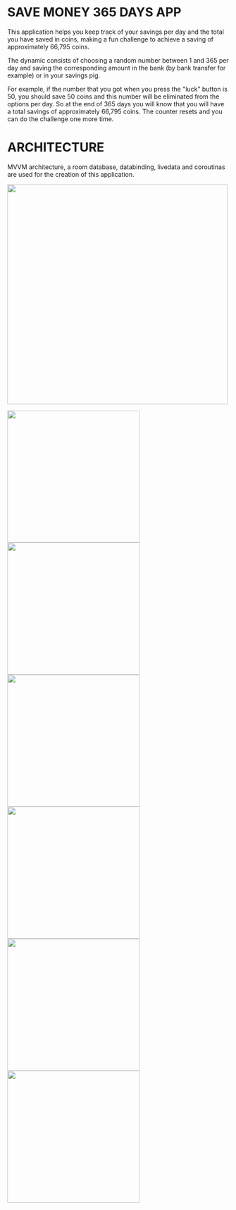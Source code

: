 # SAVE MONEY 365 DAYS APP

This application helps you keep track of your savings per day and the total you have saved in coins, making a fun challenge to achieve a saving of approximately 66,795 coins.

The dynamic consists of choosing a random number between 1 and 365 per day and saving the corresponding amount in the bank (by bank transfer for example) or in your savings pig.

For example, if the number that you got when you press the "luck" button is 50, you should save 50 coins and this number will be eliminated from the options per day. So at the end of 365 days you will know that you will have a total savings of approximately 66,795 coins. The counter resets and you can do the challenge one more time.

# ARCHITECTURE

MVVM architecture, a room database, databinding, livedata and coroutinas are used for the creation of this application.

<img src="/screens365Days/mvvm-architecture-app-in-android" width="500">

<img src="/screens365Days/screen0.png" width="300"><img src="/screens365Days/screen1.png" width="300"><img src="/screens365Days/screen2.png" width="300">
<img src="/screens365Days/screen3.png" width="300"><img src="/screens365Days/screen4.png" width="300"><img src="/screens365Days/screen5.png" width="300">